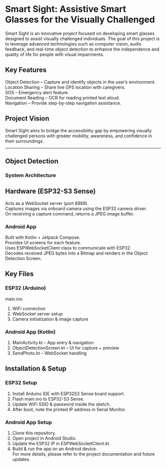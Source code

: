 # Smart Sight: Assistive Smart Glasses for the Visually Challenged

Smart Sight is an innovative project focused on developing smart glasses designed to assist visually challenged individuals. The goal of this project is to leverage advanced technologies such as computer vision, audio feedback, and real-time object detection to enhance the independence and quality of life for people with visual impairments.

## Key Features
Object Detection – Capture and identify objects in the user’s environment.  
Location Sharing – Share live GPS location with caregivers.  
SOS – Emergency alert feature.  
Document Reading – OCR for reading printed text aloud.  
Navigation – Provide step-by-step navigation assistance.

## Project Vision
Smart Sight aims to bridge the accessibility gap by empowering visually challenged persons with greater mobility, awareness, and confidence in their surroundings.

---
## Object Detection
### System Architecture
## Hardware (ESP32-S3 Sense)

Acts as a WebSocket server (port 8888).  
Captures images via onboard camera using the ESP32 camera driver.  
On receiving a capture command, returns a JPEG image buffer.  

### Android App
Built with Kotlin + Jetpack Compose.  
Provides UI screens for each feature.  
Uses ESPWebSocketClient class to communicate with ESP32.  
Decodes received JPEG bytes into a Bitmap and renders in the Object Detection Screen.

## Key Files
### ESP32 (Arduino)

main.ino  
1) WiFi connection  
2) WebSocket server setup  
3) Camera initialization & image capture

### Android App (Kotlin)

1) MainActivity.kt – App entry & navigation  
2) ObjectDetectionScreen.kt – UI for capture + preview  
3) SendPhoto.kt – WebSocket handling

## Installation & Setup
### ESP32 Setup

1) Install Arduino IDE with ESP32S3 Sense board support.  
2) Flash main.ino to ESP32-S3 Sense.  
3) Update WiFi SSID & password inside the sketch. 
4) After boot, note the printed IP address in Serial Monitor.

### Android App Setup

1) Clone this repository.  
2) Open project in Android Studio.  
3) Update the ESP32 IP in ESPWebSocketClient.kt.  
4) Build & run the app on an Android device.  
For more details, please refer to the project documentation and future updates.
